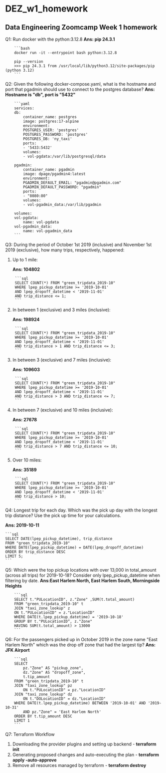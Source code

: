# DEZ_w1_homework

## Data Engineering Zoomcamp Week 1 homework

Q1: Run docker with the python:3.12.8
    **Ans: pip 24.3.1**

        ```bash
        docker run -it --entrypoint bash python:3.12.8

        pip --version
        >>> pip 24.3.1 from /usr/local/lib/python3.12/site-packages/pip (python 3.12)
        ```

Q2: Given the following docker-compose.yaml, what is the hostname and port that pgadmin should use to connect to the postgres database?
    **Ans: Hostname is "db", port is "5432"**

        ```yaml
        services:
        db:
            container_name: postgres
            image: postgres:17-alpine
            environment:
            POSTGRES_USER: 'postgres'
            POSTGRES_PASSWORD: 'postgres'
            POSTGRES_DB: 'ny_taxi'
            ports:
            - '5433:5432'
            volumes:
            - vol-pgdata:/var/lib/postgresql/data

        pgadmin:
            container_name: pgadmin
            image: dpage/pgadmin4:latest
            environment:
            PGADMIN_DEFAULT_EMAIL: "pgadmin@pgadmin.com"
            PGADMIN_DEFAULT_PASSWORD: "pgadmin"
            ports:
            - "8080:80"
            volumes:
            - vol-pgadmin_data:/var/lib/pgadmin  

        volumes:
        vol-pgdata:
            name: vol-pgdata
        vol-pgadmin_data:
            name: vol-pgadmin_data
        ```

Q3: During the period of October 1st 2019 (inclusive) and November 1st 2019 (exclusive), how many trips, respectively, happened:

1. Up to 1 mile:

    **Ans: 104802**

        ```sql
        SELECT COUNT(*) FROM "green_tripdata_2019-10"
        WHERE lpep_pickup_datetime >= '2019-10-01'
        AND lpep_dropoff_datetime < '2019-11-01'
        AND trip_distance <= 1;
        ```

2. In between 1 (exclusive) and 3 miles (inclusive):

    **Ans: 198924**

        ```sql
        SELECT COUNT(*) FROM "green_tripdata_2019-10"
        WHERE lpep_pickup_datetime >= '2019-10-01'
        AND lpep_dropoff_datetime < '2019-11-01'
        AND trip_distance > 1 AND trip_distance <= 3;
        ```

3. In between 3 (exclusive) and 7 miles (inclusive):

    **Ans: 109603**

        ```sql
        SELECT COUNT(*) FROM "green_tripdata_2019-10"
        WHERE lpep_pickup_datetime >= '2019-10-01'
        AND lpep_dropoff_datetime < '2019-11-01'
        AND trip_distance > 3 AND trip_distance <= 7;
        ```

4. In between 7 (exclusive) and 10 miles (inclusive):

    **Ans: 27678**

        ```sql
        SELECT COUNT(*) FROM "green_tripdata_2019-10"
        WHERE lpep_pickup_datetime >= '2019-10-01'
        AND lpep_dropoff_datetime < '2019-11-01'
        AND trip_distance > 7 AND trip_distance <= 10;
        ```

5. Over 10 miles:

    **Ans: 35189**

        ```sql
        SELECT COUNT(*) FROM "green_tripdata_2019-10"
        WHERE lpep_pickup_datetime >= '2019-10-01'
        AND lpep_dropoff_datetime < '2019-11-01'
        AND trip_distance > 10;
        ```

Q4: Longest trip for each day. Which was the pick up day with the longest trip distance? Use the pick up time for your calculations.

**Ans: 2019-10-11**

    ```sql
    SELECT DATE(lpep_pickup_datetime), trip_distance
    FROM "green_tripdata_2019-10"
    WHERE DATE(lpep_pickup_datetime) = DATE(lpep_dropoff_datetime)
    ORDER BY trip_distance DESC
    LIMIT 5;
    ```

Q5: Which were the top pickup locations with over 13,000 in total_amount (across all trips) for 2019-10-18?
Consider only lpep_pickup_datetime when filtering by date.
    **Ans:East Harlem North, East Harlem South, Morningside Heights**

        ```sql
        SELECT t."PULocationID", z."Zone" ,SUM(t.total_amount)
        FROM "green_tripdata_2019-10" t
        JOIN "taxi_zone_lookup" z
        ON t."PULocationID" = z."LocationID"
        WHERE DATE(t.lpep_pickup_datetime) = '2019-10-18'
        GROUP BY t."PULocationID", z."Zone"
        HAVING SUM(t.total_amount) > 13000
        ```
Q6: For the passengers picked up in October 2019 in the zone name "East Harlem North" which was the drop off zone that had the largest tip?
    **Ans: JFK Airport**

        ```sql
        SELECT
            pz."Zone" AS "pickup_zone",
            dz."Zone" AS "dropoff_zone",
            t.tip_amount
        FROM "green_tripdata_2019-10" t
        JOIN "taxi_zone_lookup" pz
            ON t."PULocationID" = pz."LocationID"
        JOIN "taxi_zone_lookup" dz
            ON t."DOLocationID" = dz."LocationID"
        WHERE DATE(t.lpep_pickup_datetime) BETWEEN '2019-10-01' AND '2019-10-31'
            AND pz."Zone" = 'East Harlem North'
        ORDER BY t.tip_amount DESC
        LIMIT 1
        ```

Q7: Terraform Workflow

1. Downloading the provider plugins and setting up backend - **terraform init**
2. Generating proposed changes and auto-executing the plan - **terraform apply -auto-approve**
3. Remove all resources managed by terraform - **terraform destroy**
